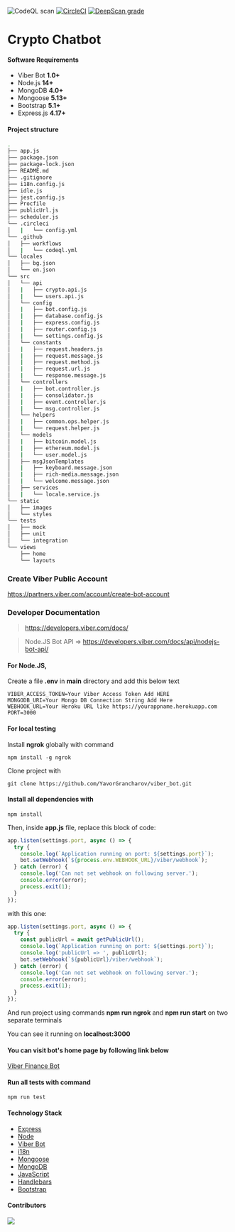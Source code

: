![CodeQL scan](https://github.com/YavorGrancharov/viber_bot/actions/workflows/codeql.yml/badge.svg)
[![CircleCI](https://circleci.com/gh/YavorGrancharov/viber_bot/tree/main.svg?style=svg)](https://circleci.com/gh/YavorGrancharov/viber_bot/tree/main)
[![DeepScan grade](https://deepscan.io/api/teams/9025/projects/18463/branches/453416/badge/grade.svg)](https://deepscan.io/dashboard#view=project&tid=9025&pid=18463&bid=453416)

# Crypto Chatbot

#### Software Requirements

-   Viber Bot **1.0+**
-   Node.js **14+**
-   MongoDB **4.0+**
-   Mongoose **5.13+**
-   Bootstrap **5.1+**
-   Express.js **4.17+**

#### Project  structure
```sh
.
├── app.js
├── package.json
├── package-lock.json
├── README.md
├── .gitignore
├── i18n.config.js
├── idle.js
├── jest.config.js
├── Procfile
├── publicUrl.js
├── scheduler.js
└── .circleci
│   |   └── config.yml
└── .github
│   ├── workflows
│   |   └── codeql.yml
└── locales
│   ├── bg.json
│   └── en.json
└── src
│   └── api
│   |   ├── crypto.api.js
│   |   └── users.api.js
│   └── config
│   |   ├── bot.config.js
│   |   ├── database.config.js
│   |   ├── express.config.js
│   |   ├── router.config.js
│   |   └── settings.config.js
│   └── constants
│   |   ├── request.headers.js
│   |   ├── request.message.js
│   |   ├── request.method.js
│   |   ├── request.url.js
│   |   └── response.message.js
│   └── controllers
│   |   ├── bot.controller.js
│   |   ├── consolidator.js
│   |   ├── event.controller.js
│   |   └── msg.controller.js
│   └── helpers
│   |   ├── common.ops.helper.js
│   |   └── request.helper.js
│   └── models
│   |   ├── bitcoin.model.js
│   |   ├── ethereum.model.js
│   |   └── user.model.js
│   ├── msgJsonTemplates
│   |   ├── keyboard.message.json
│   |   ├── rich-media.message.json
│   |   └── welcome.message.json
│   ├── services
│   |   └── locale.service.js
└── static
│   ├── images
│   └── styles
└── tests
│   ├── mock
│   ├── unit
│   └── integration
└── views
    ├── home
    └── layouts
```

### Create Viber Public Account
https://partners.viber.com/account/create-bot-account

### Developer Documentation
> https://developers.viber.com/docs/

> Node.JS Bot API =>
https://developers.viber.com/docs/api/nodejs-bot-api/

#### For Node.JS,

Create a file **.env** in **main** directory and add this below text
```
VIBER_ACCESS_TOKEN=Your Viber Access Token Add HERE
MONGODB_URI=Your Mongo DB Connection String Add Here
WEBHOOK_URL=Your Heroku URL like https://yourappname.herokuapp.com
PORT=3000
```

#### For local testing

Install **ngrok** globally with command

```
npm install -g ngrok
```

Clone project with
```
git clone https://github.com/YavorGrancharov/viber_bot.git
```

#### Install all dependencies with 

```
npm install
```

Then, inside **app.js** file, replace this block of code:
```js
app.listen(settings.port, async () => {
  try {
    console.log(`Application running on port: ${settings.port}`);
    bot.setWebhook(`${process.env.WEBHOOK_URL}/viber/webhook`);
  } catch (error) {
    console.log('Can not set webhook on following server.');
    console.error(error);
    process.exit(1);
  }
});
```
with this one:
```js
app.listen(settings.port, async () => {
  try {
    const publicUrl = await getPublicUrl();
    console.log(`Application running on port: ${settings.port}`);
    console.log('publicUrl => ', publicUrl);
    bot.setWebhook(`${publicUrl}/viber/webhook`);
  } catch (error) {
    console.log('Can not set webhook on following server.');
    console.error(error);
    process.exit(1);
  }
});
```
And run project using commands **npm run ngrok** and **npm run start** on two separate terminals

You can see it running on **localhost:3000**

#### You can visit bot's home page by following link below
[Viber Finance Bot](https://vbr-bot.herokuapp.com/)

#### Run all tests with command

```
npm run test
```

#### Technology Stack

-   [Express](https://expressjs.com/)
-   [Node](https://nodejs.org)
-   [Viber Bot](https://developers.viber.com/docs/api/nodejs-bot-api/)
-   [i18n](https://github.com/mashpie/i18n-node)
-   [Mongoose](https://mongoosejs.com/)
-   [MongoDB](https://www.mongodb.com/)
-   [JavaScript](https://developer.mozilla.org/en-US/docs/Web/JavaScript)
-   [Handlebars](https://handlebarsjs.com/)
-   [Bootstrap](https://getbootstrap.com/)

#### Contributors
<a href="https://github.com/YavorGrancharov/viber_bot/graphs/contributors">
<img src="https://contrib.rocks/image?repo=YavorGrancharov/viber_bot"/>
</a>
